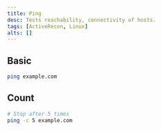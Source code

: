 ```yaml
---
title: Ping
desc: Tests reachability, connectivity of hosts.
tags: [ActiveRecon, Linux]
alts: []
---
```


## Basic

```sh
ping example.com
```

## Count

```sh
# Stop after 5 times
ping -c 5 example.com
```
